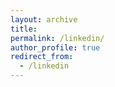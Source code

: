 ```yaml
---
layout: archive
title: 
permalink: /linkedin/
author_profile: true
redirect_from:
  - /linkedin
---
```


